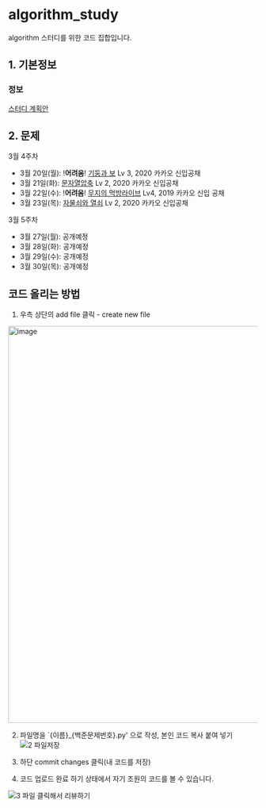 # algorithm_study
algorithm 스터디를 위한 코드 집합입니다.

## 1. 기본정보

### 정보

[스터디 계획안](https://docs.google.com/document/d/1DNFapNsQCPnBq3JAsf0L8exDErk74UE3jMc3opr7wII/edit)

## 2. 문제

3월 4주차
- 3월 20일(월): !**어려움**! [기둥과 보](https://school.programmers.co.kr/learn/courses/30/lessons/60061) Lv 3, 2020 카카오 신입공채  
- 3월 21일(화):  [문자열압축](https://school.programmers.co.kr/learn/courses/30/lessons/60057) Lv 2, 2020 카카오 신입공채
- 3월 22일(수): !**어려움**! [무지의 먹방라이브](https://school.programmers.co.kr/learn/courses/30/lessons/42891) Lv4, 2019 카카오 신입 공채 
- 3월 23일(목): [자물쇠와 열쇠](https://school.programmers.co.kr/learn/courses/30/lessons/60059) Lv 2, 2020 카카오 신입공채

3월 5주차
- 3월 27일(월): 공개예정
- 3월 28일(화): 공개예정
- 3월 29일(수): 공개예정
- 3월 30일(목): 공개예정

## 코드 올리는 방법

1. 우측 상단의 add file 클릭 - create new file

<img width="800" alt="image" src="https://user-images.githubusercontent.com/39439424/225250450-877c3ca9-5102-4824-974e-872cf69c12fb.png">

2. 파일명을 `{이름}_{백준문제번호}.py' 으로 작성, 본인 코드 복사 붙여 넣기
![2 파일저장](https://user-images.githubusercontent.com/39439424/225705907-9663d485-0ec0-4390-b7ba-4ddbfb55b1a6.JPG)

3. 하단 commit changes 클릭(내 코드를 저장)

4. 코드 업로드 완료
하기 상태에서 자기 조원의 코드를 볼 수 있습니다.

![3  파일 클릭해서 리뷰하기](https://user-images.githubusercontent.com/39439424/225705954-154af5f7-ea43-48e6-af89-7b6b3d5a093a.JPG)


